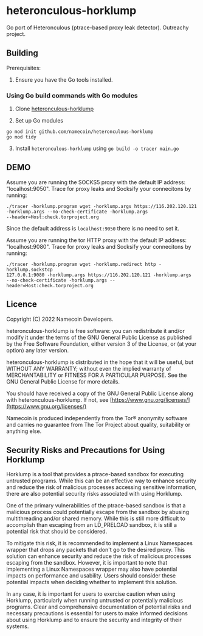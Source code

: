 # heteronculous-horklump
Go port of Heteronculous (ptrace-based proxy leak detector). Outreachy project.

## Building
Prerequisites:

1. Ensure you have the Go tools installed.

### Using Go build commands with Go modules
1. Clone [heteronculous-horklump](https://github.com/namecoin/heteronculous-horklump) 

2. Set up Go modules
```
go mod init github.com/namecoin/heteronculous-horklump
go mod tidy
```

3. Install `heteronculous-horklump` using `go build -o tracer main.go`


## DEMO
Assume you are running the SOCKS5 proxy with the default IP address: "localhost:9050". Trace for proxy leaks and Socksify your connecitons by running:
```
./tracer -horklump.program wget -horklump.args https://116.202.120.121 
-horklump.args --no-check-certificate -horklump.args 
--header=Host:check.torproject.org 
```
Since the default address is `localhost:9050` there is no need to set it.

Assume you are running the tor HTTP proxy with the default IP address: "localhost:9080". Trace for proxy leaks and Socksify your connecitons by running:
```
./tracer -horklump.program wget -horklump.redirect http -horklump.sockstcp 
127.0.0.1:9080 -horklump.args https://116.202.120.121 -horklump.args 
--no-check-certificate -horklump.args --header=Host:check.torproject.org 
```

## Licence

Copyright (C) 2022 Namecoin Developers.

heteronculous-horklump is free software: you can redistribute it and/or modify
it under the terms of the GNU General Public License as published by
the Free Software Foundation, either version 3 of the License, or
(at your option) any later version.

heteronculous-horklump is distributed in the hope that it will be useful,
but WITHOUT ANY WARRANTY; without even the implied warranty of
MERCHANTABILITY or FITNESS FOR A PARTICULAR PURPOSE.  See the
GNU General Public License for more details.

You should have received a copy of the GNU General Public License
along with heteronculous-horklump.  If not, see [https://www.gnu.org/licenses/](https://www.gnu.org/licenses/)

Namecoin is produced independently from the Tor® anonymity software and carries no guarantee from The Tor Project about quality, suitability or anything else.


## Security Risks and Precautions for Using Horklump

Horklump is a tool that provides a ptrace-based sandbox for executing untrusted programs. While this can be an effective way to enhance security and reduce the risk of malicious processes accessing sensitive information, there are also potential security risks associated with using Horklump.

One of the primary vulnerabilities of the ptrace-based sandbox is that a malicious process could potentially escape from the sandbox by abusing multithreading and/or shared memory. While this is still more difficult to accomplish than escaping from an LD_PRELOAD sandbox, it is still a potential risk that should be considered.

To mitigate this risk, it is recommended to implement a Linux Namespaces wrapper that drops any packets that don't go to the desired proxy. This solution can enhance security and reduce the risk of malicious processes escaping from the sandbox.
However, it is important to note that implementing a Linux Namespaces wrapper may also have potential impacts on performance and usability. Users should consider these potential impacts when deciding whether to implement this solution.

In any case, it is important for users to exercise caution when using Horklump, particularly when running untrusted or potentially malicious programs. Clear and comprehensive documentation of potential risks and necessary precautions is essential for users to make informed decisions about using Horklump and to ensure the security and integrity of their systems.
